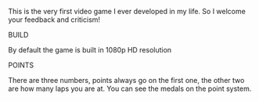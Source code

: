 This is the very first video game I ever developed in my life. So I welcome your feedback and criticism! 

BUILD

By default the game is built in 1080p HD resolution


POINTS

There are three numbers, points always go on the first one, the other two are how many laps you are at. You can see the medals on the point system.
